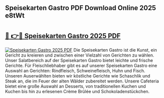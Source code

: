 ## Speisekarten Gastro PDF Download Online 2025 e8tWt

# <h2><a href="http://gce2h57.nevu.top/?p=Speisekarten+Gastro">🔗 👉🔴 Speisekarten Gastro 2025 PDF</a></h2>

[![Speisekarten Gastro 2025 PDF](https://i.imgur.com/dBaPXMq.png)](http://gce2h57.nevu.top/?p=Speisekarten+Gastro)
Die Speisekarten Gastro ist die Kunst, ein Gericht zu kreieren und zwischen einer Vielzahl von Gerichten zu wählen. Unser Salatbereich auf der Speisekarten Gastro bietet leichte und frische Gerichte. Für Fleischliebhaber gibt es auf unserer Speisekarten Gastro eine Auswahl an Gerichten: Rindfleisch, Schweinefleisch, Huhn und Fisch. Unseren Auserwählten bieten wir köstliche Gerichte wie Schaschlik und Steak an, die im Feuer der alten Wälder zubereitet werden. Unsere Cafeteria bietet eine große Auswahl an Desserts, von traditionellen Kuchen und Kuchen bis hin zu erlesenen Crème Brûlée und Schokoladenstückchen.
